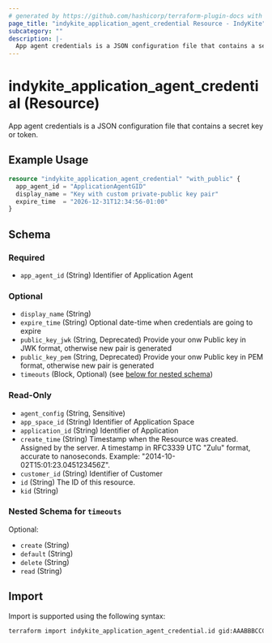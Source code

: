 ```yaml
---
# generated by https://github.com/hashicorp/terraform-plugin-docs with custom templates
page_title: "indykite_application_agent_credential Resource - IndyKite"
subcategory: ""
description: |-
  App agent credentials is a JSON configuration file that contains a secret key or token.
---
```


# indykite_application_agent_credential (Resource)

App agent credentials is a JSON configuration file that contains a secret key or token.

## Example Usage

```terraform
resource "indykite_application_agent_credential" "with_public" {
  app_agent_id = "ApplicationAgentGID"
  display_name = "Key with custom private-public key pair"
  expire_time  = "2026-12-31T12:34:56-01:00"
}
```

<!-- schema generated by tfplugindocs -->
## Schema

### Required

- `app_agent_id` (String) Identifier of Application Agent

### Optional

- `display_name` (String)
- `expire_time` (String) Optional date-time when credentials are going to expire
- `public_key_jwk` (String, Deprecated) Provide your onw Public key in JWK format, otherwise new pair is generated
- `public_key_pem` (String, Deprecated) Provide your onw Public key in PEM format, otherwise new pair is generated
- `timeouts` (Block, Optional) (see [below for nested schema](#nested-schema-for-timeouts))

### Read-Only

- `agent_config` (String, Sensitive)
- `app_space_id` (String) Identifier of Application Space
- `application_id` (String) Identifier of Application
- `create_time` (String) Timestamp when the Resource was created. Assigned by the server. A timestamp in RFC3339 UTC "Zulu" format, accurate to nanoseconds. Example: "2014-10-02T15:01:23.045123456Z".
- `customer_id` (String) Identifier of Customer
- `id` (String) The ID of this resource.
- `kid` (String)

### Nested Schema for `timeouts`

Optional:

- `create` (String)
- `default` (String)
- `delete` (String)
- `read` (String)

## Import

Import is supported using the following syntax:

```sh
terraform import indykite_application_agent_credential.id gid:AAABBBCCC_000111222333
```
